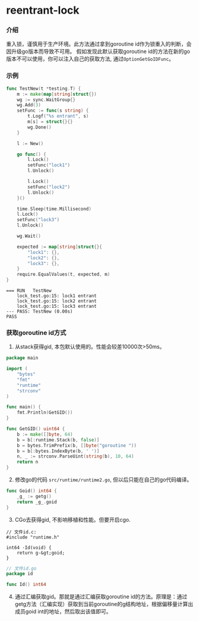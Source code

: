 # reentrant-lock

### 介绍
重入锁，谨慎用于生产环境。此方法通过拿到goroutine id作为锁重入的判断，会因升级go版本而导致不可用。
假如发现此默认获取goroutine id的方法在新的go版本不可以使用，你可以注入自己的获取方法, 通过`OptionGetGoIDFunc`。

### 示例
````go
func TestNew(t *testing.T) {
	m := make(map[string]struct{})
	wg := sync.WaitGroup{}
	wg.Add(3)
	setFunc := func(s string) {
		t.Logf("%s entrant", s)
		m[s] = struct{}{}
		wg.Done()
	}

	l := New()

	go func() {
		l.Lock()
		setFunc("lock1")
		l.Unlock()

		l.Lock()
		setFunc("lock2")
		l.Unlock()
	}()

	time.Sleep(time.Millisecond)
	l.Lock()
	setFunc("lock3")
	l.Unlock()

	wg.Wait()

	expected := map[string]struct{}{
		"lock1": {},
		"lock2": {},
		"lock3": {},
	}
	require.EqualValues(t, expected, m)
}
````
````shell
=== RUN   TestNew
    lock_test.go:15: lock1 entrant
    lock_test.go:15: lock2 entrant
    lock_test.go:15: lock3 entrant
--- PASS: TestNew (0.00s)
PASS
````

### 获取goroutine id方式
1. 从stack获得gid, 本包默认使用的。性能会较差10000次>50ms。
````go
package main

import (
    "bytes"
    "fmt"
    "runtime"
    "strconv"
)

func main() {
    fmt.Println(GetGID())
}

func GetGID() uint64 {
    b := make([]byte, 64)
    b = b[:runtime.Stack(b, false)]
    b = bytes.TrimPrefix(b, []byte("goroutine "))
    b = b[:bytes.IndexByte(b, ' ')]
    n, _ := strconv.ParseUint(string(b), 10, 64)
    return n
}
````

2. 修改go的代码 `src/runtime/runtime2.go`, 但以后只能在自己的go代码编译。
````go
func Goid() int64 {
    _g_ := getg()
    return _g_.goid
}
````

3. CGo去获得gid, 不影响移植和性能。但要开启cgo.

````cgo
// 文件id.c:
#include "runtime.h"

int64 ·Id(void) {
    return g-&gt;goid;
}
````

````go
// 文件id.go
package id

func Id() int64
````


4. 通过汇编获取gid。那就是通过汇编获取goroutine id的方法。原理是：通过getg方法（汇编实现）获取到当前goroutine的g结构地址，根据偏移量计算出成员goid int的地址，然后取出该值即可。

